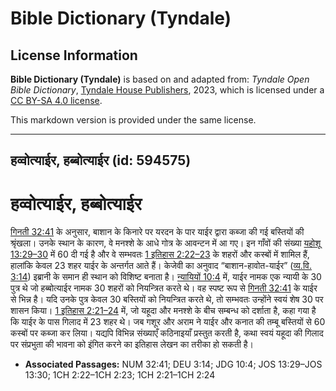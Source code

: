 # Bible Dictionary (Tyndale)

## License Information

**Bible Dictionary (Tyndale)** is based on and adapted from: _Tyndale Open Bible Dictionary_, [Tyndale House Publishers](https://tyndaleopenresources.com/), 2023, which is licensed under a [CC BY-SA 4.0 license](https://creativecommons.org/licenses/by-sa/4.0/legalcode.en).

This markdown version is provided under the same license.



--------------------------------

## हव्वोत्याईर, हब्बोत्याईर (id: 594575)

हव्वोत्याईर, हब्बोत्याईर
========================

[गिनती 32:41](https://ref.ly/Num32:41) के अनुसार, बाशान के किनारे पर यरदन के पार याईर द्वारा कब्जा की गई बस्तियों की श्रृंखला। उनके स्थान के कारण, वे मनश्शे के आधे गोत्र के आवन्टन में आ गए। इन गाँवों की संख्या [यहोशू 13:29–30](https://ref.ly/Josh13:29-Josh13:30) में 60 दी गई है और वे सम्भवतः [1 इतिहास 2:22–23](https://ref.ly/1Chr2:22-1Chr2:23) के शहरों और कस्बों में शामिल हैं, हालांकि केवल 23 शहर याईर के अन्तर्गत आते हैं। केजेवी का अनुवाद “बाशान\-हावोत\-याईर” ([व्य.वि. 3:14](https://ref.ly/Deut3:14)) इब्रानी के समान ही स्थान को विशिष्ट बनाता है। [न्यायियों 10:4](https://ref.ly/Judg10:4) में, याईर नामक एक न्यायी के 30 पुत्र थे जो हब्बोत्याईर नामक 30 शहरों को नियन्त्रित करते थे। वह स्पष्ट रूप से [गिनती 32:41](https://ref.ly/Num32:41) के याईर से भिन्न है। यदि उनके पुत्र केवल 30 बस्तियों को नियन्त्रित करते थे, तो सम्भवतः उन्होंने स्वयं शेष 30 पर शासन किया। [1 इतिहास 2:21–24](https://ref.ly/1Chr2:21-1Chr2:24) में, जो यहूदा और मनश्शे के बीच सम्बन्ध को दर्शाता है, कहा गया है कि याईर के पास गिलाद में 23 शहर थे। जब गशूर और अराम ने याईर और कनात की तम्बू बस्तियों से 60 कस्बों पर कब्जा कर लिया। यद्यपि विभिन्न संख्याएँ कठिनाइयाँ प्रस्तुत करती है, कथा स्वयं यहूदा की गिलाद पर संप्रभुता की भावना को इंगित करने का इतिहास लेखन का तरीका हो सकती है।

* **Associated Passages:** NUM 32:41; DEU 3:14; JDG 10:4; JOS 13:29–JOS 13:30; 1CH 2:22–1CH 2:23; 1CH 2:21–1CH 2:24


